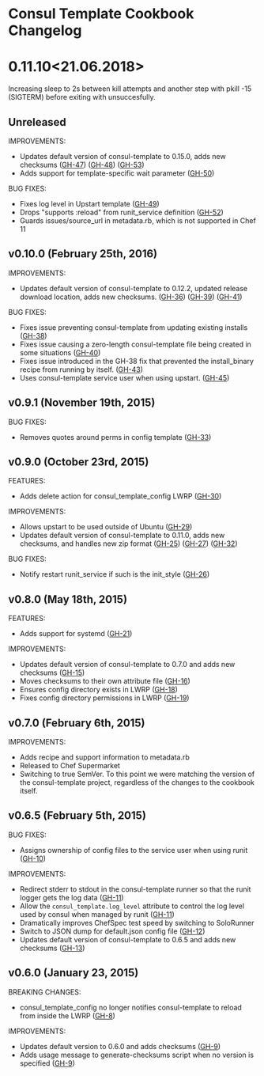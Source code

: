 Consul Template Cookbook Changelog
==================================

# 0.11.10<Or Arnon><21.06.2018><feature>
Increasing sleep to 2s between kill attempts and another step with pkill -15 (SIGTERM) before exiting with unsuccesfully.
## Unreleased

IMPROVEMENTS:

- Updates default version of consul-template to 0.15.0, adds new checksums
  ([GH-47](https://github.com/adamkrone/chef-consul-template/pull/47))
  ([GH-48](https://github.com/adamkrone/chef-consul-template/pull/48))
  ([GH-53](https://github.com/adamkrone/chef-consul-template/pull/53))
- Adds support for template-specific wait parameter
  ([GH-50](https://github.com/adamkrone/chef-consul-template/pull/50))

BUG FIXES:

- Fixes log level in Upstart template
  ([GH-49](https://github.com/adamkrone/chef-consul-template/pull/49))
- Drops "supports :reload" from runit_service definition
  ([GH-52](https://github.com/adamkrone/chef-consul-template/pull/52))
- Guards issues/source_url in metadata.rb, which is not supported in
  Chef 11

## v0.10.0 (February 25th, 2016)

IMPROVEMENTS:

- Updates default version of consul-template to 0.12.2, updated release
  download location, adds new checksums.
  ([GH-36](https://github.com/adamkrone/chef-consul-template/pull/36))
  ([GH-39](https://github.com/adamkrone/chef-consul-template/pull/39))
  ([GH-41](https://github.com/adamkrone/chef-consul-template/pull/41))

BUG FIXES:

- Fixes issue preventing consul-template from updating existing installs
  ([GH-38](https://github.com/adamkrone/chef-consul-template/issues/38))
- Fixes issue causing a zero-length consul-template file being created in some
  situations
  ([GH-40](https://github.com/adamkrone/chef-consul-template/issues/40))
- Fixes issue introduced in the GH-38 fix that prevented the install_binary
  recipe from running by itself.
  ([GH-43](https://github.com/adamkrone/chef-consul-template/pull/43))
- Uses consul-template service user when using upstart.
  ([GH-45](https://github.com/adamkrone/chef-consul-template/pull/45))

## v0.9.1 (November 19th, 2015)

BUG FIXES:

- Removes quotes around perms in config template
  ([GH-33](https://github.com/adamkrone/chef-consul-template/pull/33))

## v0.9.0 (October 23rd, 2015)

FEATURES:

- Adds delete action for consul_template_config LWRP
  ([GH-30](https://github.com/adamkrone/chef-consul-template/pull/30))

IMPROVEMENTS:

- Allows upstart to be used outside of Ubuntu
  ([GH-29](https://github.com/adamkrone/chef-consul-template/pull/29))
- Updates default version of consul-template to 0.11.0, adds new checksums,
  and handles new zip format
  ([GH-25](https://github.com/adamkrone/chef-consul-template/pull/25))
  ([GH-27](https://github.com/adamkrone/chef-consul-template/pull/27))
  ([GH-32](https://github.com/adamkrone/chef-consul-template/pull/32))

BUG FIXES:

- Notify restart runit_service if such is the init_style
  ([GH-26](https://github.com/adamkrone/chef-consul-template/pull/26))

## v0.8.0 (May 18th, 2015)

FEATURES:

- Adds support for systemd
  ([GH-21](https://github.com/adamkrone/chef-consul-template/pull/21))

IMPROVEMENTS:

- Updates default version of consul-template to 0.7.0 and adds new checksums
  ([GH-15](https://github.com/adamkrone/chef-consul-template/pull/15))
- Moves checksums to their own attribute file
  ([GH-16](https://github.com/adamkrone/chef-consul-template/pull/16))
- Ensures config directory exists in LWRP
  ([GH-18](https://github.com/adamkrone/chef-consul-template/pull/18))
- Fixes config directory permissions in LWRP
  ([GH-19](https://github.com/adamkrone/chef-consul-template/issues/19))

## v0.7.0 (February 6th, 2015)

IMPROVEMENTS:

- Adds recipe and support information to metadata.rb
- Released to Chef Supermarket
- Switching to true SemVer. To this point we were matching the version of the
  consul-template project, regardless of the changes to the cookbook itself.

## v0.6.5 (February 5th, 2015)

BUG FIXES:

- Assigns ownership of config files to the service user when using runit
  ([GH-10](https://github.com/adamkrone/chef-consul-template/pull/10))

IMPROVEMENTS:

- Redirect stderr to stdout in the consul-template runner so that the runit
  logger gets the log data
  ([GH-11](https://github.com/adamkrone/chef-consul-template/pull/11))
- Allow the `consul_template.log_level` attribute to control the log level used
  by consul when managed by runit
  ([GH-11](https://github.com/adamkrone/chef-consul-template/pull/11))
- Dramatically improves ChefSpec test speed by switching to SoloRunner
- Switch to JSON dump for default.json config file
  ([GH-12](https://github.com/adamkrone/chef-consul-template/pull/12))
- Updates default version of consul-template to 0.6.5 and adds new checksums
  ([GH-13](https://github.com/adamkrone/chef-consul-template/pull/13))

## v0.6.0 (January 23, 2015)

BREAKING CHANGES:

- consul_template_config no longer notifies consul-template to reload from
  inside the LWRP
  ([GH-8](https://github.com/adamkrone/chef-consul-template/pull/8))

IMPROVEMENTS:

- Updates default version to 0.6.0 and adds checksums
  ([GH-9](https://github.com/adamkrone/chef-consul-template/pull/9))
- Adds usage message to generate-checksums script when no version is specified
  ([GH-9](https://github.com/adamkrone/chef-consul-template/pull/9))
